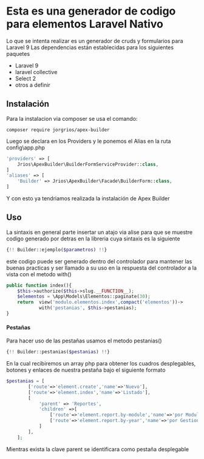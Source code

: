# Esta es una generador de codigo para elementos Laravel Nativo

Lo que se intenta realizar es un generador de cruds y formularios para Laravel 9
Las dependencias están establecidas para los siguientes paquetes
 - Laravel 9 
 - laravel collective
 - Select 2
 - otros a definir
## Instalación
Para la instalacion via composer se usa el comando:
```
composer require jorgrios/apex-builder
```
Luego se declara en los Providers y le ponemos el Alias en la ruta config\app.php
```php
'providers' => [
    Jrios\ApexBuilder\BuilderFormServiceProvider::class,
]
'aliases' => [
    'Builder' => Jrios\ApexBuilder\Facade\BuilderForm::class,
]
```
Y con esto ya tendriamos realizada la instalación de Apex Builder
## Uso
La sintaxis en general parte insertar un atajo via alise para que se muestre codigo generado por detras en la libreria
cuya sintaxis es la siguiente
```php
{!! Builder::ejemplo($parametros) !!}
```

este codigo puede ser generado dentro del controlador para mantener las buenas practicas y ser llamado a su uso en la respuesta del controlador a la vista con el metodo with()


```php
public function index(){
    $this->authorize($this->slug.__FUNCTION__);
    $elementos = \App\Models\Elementos::paginate(30);
    return  view('modulo.elementos.index',compact('elementos'))->
            with('pestanias', $this->pestanias);
}
```


#### Pestañas 
Para hacer uso de las pestañas usamos el metodo pestanias()
```php
{!! Builder::pestanias($pestanias) !!}
```
En la cual recibiremos un array php para obtener los cuadros desplegables, botones y enlaces de nuestra pestaña bajo el siguiente formato

```php
$pestanias = [
        ['route'=>'element.create','name'=>'Nuevo'],
        ['route'=>'element.index','name'=>'Listado'],
        [
            'parent' => 'Reportes',
            'children' =>[
                ['route'=>'element.report.by-module','name'=>'por Modulo'],
                ['route'=>'element.report.by-year','name'=>'por Gestion']
            ]
        ],
    ];
```
Mientras exista la clave parent se identificara como pestaña desplegable
